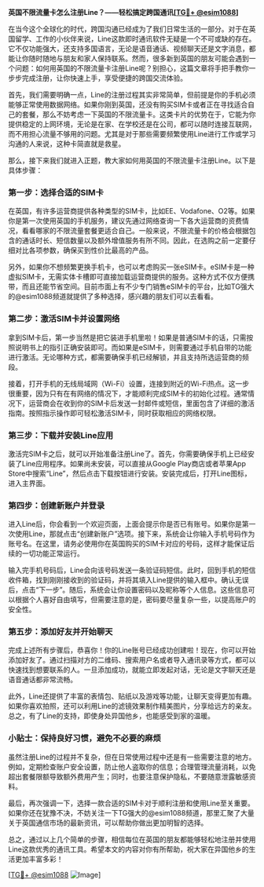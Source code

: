 **英国不限流量卡怎么注册Line？——轻松搞定跨国通讯[[TG💪+ @esim1088](https://t.me/s/esim1088)]**

在当今这个全球化的时代，跨国沟通已经成为了我们日常生活的一部分。对于在英国留学、工作的小伙伴来说，Line这款即时通讯软件无疑是一个不可或缺的存在。它不仅功能强大，还支持多国语言，无论是语音通话、视频聊天还是文字消息，都能让你随时随地与朋友和家人保持联系。然而，很多新到英国的朋友可能会遇到一个问题：如何用英国的不限流量卡注册Line呢？别担心，这篇文章将手把手教你一步步完成注册，让你快速上手，享受便捷的跨国交流体验。

首先，我们需要明确一点，Line的注册过程其实非常简单，但前提是你的手机必须能够正常使用数据网络。如果你刚到英国，还没有购买SIM卡或者正在寻找适合自己的套餐，那么不妨考虑一下英国的不限流量卡。这类卡片的优势在于，它能为你提供稳定的上网环境，无论是在家、在学校还是在公司，都可以随时连接互联网，而不用担心流量不够用的问题。尤其是对于那些需要频繁使用Line进行工作或学习沟通的人来说，这种卡简直就是救星。

那么，接下来我们就进入正题，教大家如何用英国的不限流量卡注册Line。以下是具体步骤：

### 第一步：选择合适的SIM卡

在英国，有许多运营商提供各种类型的SIM卡，比如EE、Vodafone、O2等。如果你是第一次使用英国的手机服务，建议先通过网络查询一下各大运营商的资费情况，看看哪家的不限流量套餐更适合自己。一般来说，不限流量卡的价格会根据包含的通话时长、短信数量以及额外增值服务有所不同。因此，在选购之前一定要仔细对比各项参数，确保买到性价比最高的产品。

另外，如果你不想频繁更换手机卡，也可以考虑购买一张eSIM卡。eSIM卡是一种虚拟SIM卡，无需实体卡槽即可直接加载运营商提供的服务。这种方式不仅方便携带，而且还能节省空间。目前市面上有不少专门销售eSIM卡的平台，比如TG强大的@esim1088频道就提供了多种选择，感兴趣的朋友们可以去看看。

### 第二步：激活SIM卡并设置网络

拿到SIM卡后，第一步当然是把它装进手机里啦！如果是普通SIM卡的话，只需按照说明书上的指引正确安装即可。而如果是eSIM卡，则需要通过手机自带的功能进行激活。无论哪种方式，都需要确保手机已经解锁，并且支持所选运营商的频段。

接着，打开手机的无线局域网（Wi-Fi）设置，连接到附近的Wi-Fi热点。这一步很重要，因为只有在有网络的情况下，才能顺利完成SIM卡的初始化过程。通常情况下，运营商会在收到你的SIM卡后发送一封邮件或短信，里面包含了详细的激活指南。按照指示操作即可轻松激活SIM卡，同时获取相应的网络权限。

### 第三步：下载并安装Line应用

激活完SIM卡之后，就可以开始准备注册Line了。首先，你需要确保手机上已经安装了Line应用程序。如果尚未安装，可以直接从Google Play商店或者苹果App Store中搜索“Line”，然后点击下载按钮进行安装。安装完成后，打开Line图标，进入主界面。

### 第四步：创建新账户并登录

进入Line后，你会看到一个欢迎页面，上面会提示你是否已有账号。如果你是第一次使用Line，那就点击“创建新账户”选项。接下来，系统会让你输入手机号码作为账号名。在这里，请务必使用你在英国购买的SIM卡对应的号码，这样才能保证后续的一切功能正常运行。

输入完手机号码后，Line会向该号码发送一条验证码短信。此时，回到手机的短信收件箱，找到刚刚接收到的验证码，并将其填入Line提供的输入框中。确认无误后，点击“下一步”。随后，系统会让你设置密码以及昵称等个人信息。这些信息可以根据个人喜好自由填写，但需要注意的是，密码要尽量复杂一些，以提高账户的安全性。

### 第五步：添加好友并开始聊天

完成上述所有步骤后，恭喜你！你的Line账号已经成功创建啦！现在，你可以开始添加好友了。通过扫描对方的二维码、搜索用户名或者导入通讯录等方式，都可以快速找到想要联系的人。一旦添加成功，就能立即发起对话，无论是文字聊天还是语音通话都非常流畅。

此外，Line还提供了丰富的表情包、贴纸以及游戏等功能，让聊天变得更加有趣。如果你喜欢拍照，还可以利用Line的滤镜效果制作精美图片，分享给远方的亲友。总之，有了Line的支持，即使身处异国他乡，也能感受到家的温暖。

### 小贴士：保持良好习惯，避免不必要的麻烦

虽然注册Line的过程并不复杂，但在日常使用过程中还是有一些需要注意的地方。例如，定期检查账户安全设置，防止他人盗取你的信息；合理管理流量消耗，以免超出套餐限额导致额外费用产生；同时，也要注意保护隐私，不要随意泄露敏感资料。

最后，再次强调一下，选择一款合适的SIM卡对于顺利注册和使用Line至关重要。如果你还在犹豫不决，不妨关注一下TG强大的@esim1088频道，那里汇聚了大量关于英国通信市场的最新资讯，可以帮助你做出更加明智的选择。

总之，通过以上几个简单的步骤，相信每位在英国的朋友都能够轻松地注册并使用Line这款优秀的通讯工具。希望本文的内容对你有所帮助，祝大家在异国他乡的生活更加丰富多彩！

[[TG💪+ @esim1088](https://t.me/s/esim1088) ![Image](https://i.postimg.cc/4NQfJmqS/Snipaste-2025-05-13-00-14-12.png)]